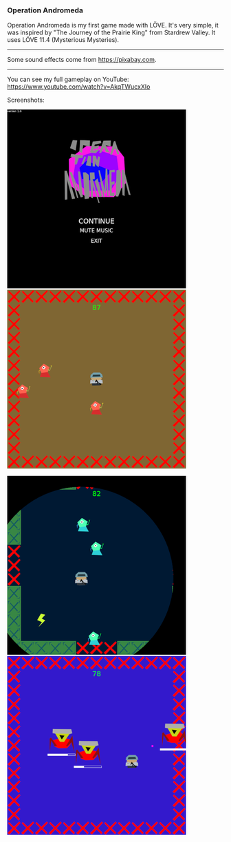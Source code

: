 ### Operation Andromeda
Operation Andromeda is my first game made with LÖVE. It's very simple, it was inspired by "The Journey of the Prairie King" from Stardrew Valley. It uses LÖVE 11.4 (Mysterious Mysteries).
***
Some sound effects come from https://pixabay.com.
***
You can see my full gameplay on YouTube:
https://www.youtube.com/watch?v=AkqTWucxXIo

Screenshots:

![alt-text](https://github.com/yukon12/Operation-Andromeda/blob/master/screenshots/ss1.png)
![alt-text](https://github.com/yukon12/Operation-Andromeda/blob/master/screenshots/ss2.png)

![alt-text](https://github.com/yukon12/Operation-Andromeda/blob/master/screenshots/ss3.png)
![alt-text](https://github.com/yukon12/Operation-Andromeda/blob/master/screenshots/ss4.png)
